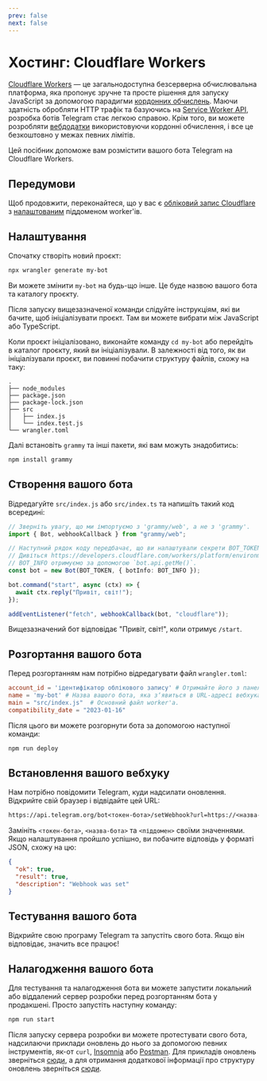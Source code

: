 ```yaml
---
prev: false
next: false
---
```


# Хостинг: Cloudflare Workers

[Cloudflare Workers](https://workers.cloudflare.com/) — це загальнодоступна безсерверна обчислювальна платформа, яка пропонує зручне та просте рішення для запуску JavaScript за допомогою парадигми [кордонних обчислень](https://uk.wikipedia.org/wiki/Кордонні_обчислення).
Маючи здатність обробляти HTTP трафік та базуючись на [Service Worker API](https://developer.mozilla.org/en-US/docs/Web/API/Service_Worker_API), розробка ботів Telegram стає легкою справою.
Крім того, ви можете розробляти [вебдодатки](https://core.telegram.org/bots/webapps) використовуючи кордонні обчислення, і все це безкоштовно у межах певних лімітів.

Цей посібник допоможе вам розмістити вашого бота Telegram на Cloudflare Workers.

## Передумови

Щоб продовжити, переконайтеся, що у вас є [обліковий запис Cloudflare](https://dash.cloudflare.com/login) з [налаштованим](https://dash.cloudflare.com/?account=workers) піддоменом worker'ів.

## Налаштування

Спочатку створіть новий проєкт:

```sh
npx wrangler generate my-bot
```

Ви можете змінити `my-bot` на будь-що інше.
Це буде назвою вашого бота та каталогу проєкту.

Після запуску вищезазначеної команди слідуйте інструкціям, які ви бачите, щоб ініціалізувати проєкт.
Там ви можете вибрати між JavaScript або TypeScript.

Коли проєкт ініціалізовано, виконайте команду `cd my-bot` або перейдіть в каталог проєкту, який ви ініціалізували.
В залежності від того, як ви ініціалізували проєкт, ви повинні побачити структуру файлів, схожу на таку:

```txt:no-line-numbers
.
├── node_modules
├── package.json
├── package-lock.json
├── src
│   ├── index.js
│   └── index.test.js
└── wrangler.toml
```

Далі встановіть `grammy` та інші пакети, які вам можуть знадобитись:

```sh
npm install grammy
```

## Створення вашого бота

Відредагуйте `src/index.js` або `src/index.ts` та напишіть такий код всередині:

```ts
// Зверніть увагу, що ми імпортуємо з 'grammy/web', а не з 'grammy'.
import { Bot, webhookCallback } from "grammy/web";

// Наступний рядок коду передбачає, що ви налаштували секрети BOT_TOKEN та BOT_INFO.
// Дивіться https://developers.cloudflare.com/workers/platform/environment-variables/#secrets-on-deployed-workers
// BOT_INFO отримуємо за допомогою `bot.api.getMe()`.
const bot = new Bot(BOT_TOKEN, { botInfo: BOT_INFO });

bot.command("start", async (ctx) => {
  await ctx.reply("Привіт, світ!");
});

addEventListener("fetch", webhookCallback(bot, "cloudflare"));
```

Вищезазначений бот відповідає "Привіт, світ!", коли отримує `/start`.

## Розгортання вашого бота

Перед розгортанням нам потрібно відредагувати файл `wrangler.toml`:

```toml
account_id = 'ідентифікатор облікового запису' # Отримайте його з панелі керування Cloudflare.
name = 'my-bot' # Назва вашого бота, яка зʼявиться в URL-адресі вебхука: https://my-bot.my-subdomain.workers.dev
main = "src/index.js"  # Основний файл worker'а.
compatibility_date = "2023-01-16"
```

Після цього ви можете розгорнути бота за допомогою наступної команди:

```sh
npm run deploy
```

## Встановлення вашого вебхуку

Нам потрібно повідомити Telegram, куди надсилати оновлення.
Відкрийте свій браузер і відвідайте цей URL:

```txt
https://api.telegram.org/bot<токен-бота>/setWebhook?url=https://<назва-бота>.<піддомен>.workers.dev/
```

Замініть `<токен-бота>`, `<назва-бота>` та `<піддомен>` своїми значеннями.
Якщо налаштування пройшло успішно, ви побачите відповідь у форматі JSON, схожу на цю:

```json
{
  "ok": true,
  "result": true,
  "description": "Webhook was set"
}
```

## Тестування вашого бота

Відкрийте свою програму Telegram та запустіть свого бота.
Якщо він відповідає, значить все працює!

## Налагодження вашого бота

Для тестування та налагодження бота ви можете запустити локальний або віддалений сервер розробки перед розгортанням бота у продакшені.
Просто запустіть наступну команду:

```sh
npm run start
```

Після запуску сервера розробки ви можете протестувати свого бота, надсилаючи приклади оновлень до нього за допомогою певних інструментів, як-от `curl`, [Insomnia](https://insomnia.rest) або [Postman](https://postman.com).
Для прикладів оновлень зверніться [сюди](https://core.telegram.org/bots/webhooks#testing-your-bot-with-updates), а для отримання додаткової інформації про структуру оновлень зверніться [сюди](https://core.telegram.org/bots/api#update).
